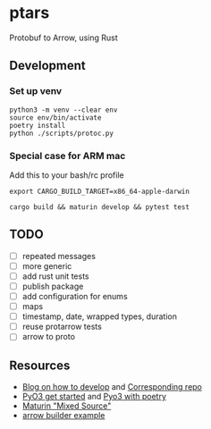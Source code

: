 # ptars

Protobuf to Arrow, using Rust

## Development

### Set up venv

```shell
python3 -m venv --clear env
source env/bin/activate
poetry install
python ./scripts/protoc.py
```
### Special case for ARM mac

Add this to your bash/rc profile

```shell
export CARGO_BUILD_TARGET=x86_64-apple-darwin
```

```shell
cargo build && maturin develop && pytest test
```


## TODO

- [ ] repeated messages
- [ ] more generic 
- [ ] add rust unit tests
- [ ] publish package
- [ ] add configuration for enums
- [ ] maps
- [ ] timestamp, date, wrapped types, duration
- [ ] reuse protarrow tests
- [ ] arrow to proto 

## Resources

- [Blog on how to develop](https://blog.yossarian.net/2020/08/02/Writing-and-publishing-a-python-module-in-rust?utm_source=pocket_saves) and [Corresponding repo](https://github.com/woodruffw/procmaps.py)
- [PyO3 get started](https://pyo3.rs/v0.4.1/) and  [Pyo3 with poetry](https://github.com/nbigaouette/python-poetry-rust-wheel/)
- [Maturin "Mixed Source"](https://www.maturin.rs/#mixed-rustpython-projects)
- [arrow builder example](https://github.com/apache/arrow-rs/blob/master/arrow/examples/builders.rs)
